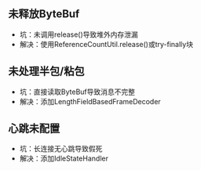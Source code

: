 
## 未释放ByteBuf
- 坑：未调用release()导致堆外内存泄漏
- 解决：使用ReferenceCountUtil.release()或try-finally块

## 未处理半包/粘包
- 坑：直接读取ByteBuf导致消息不完整
- 解决：添加LengthFieldBasedFrameDecoder

## 心跳未配置
- 坑：长连接无心跳导致假死
- 解决：添加IdleStateHandler
 
